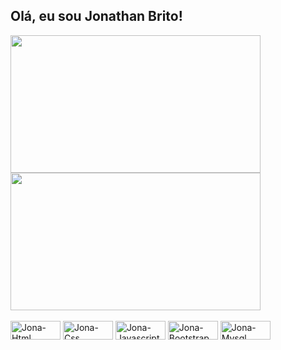 ## Olá, eu sou Jonathan Brito!
<div>
<img height="220" width="400" src="https://github-readme-stats.vercel.app/api?username=jonathanmunhoz&show_icons=true&theme=midnight-purple">
<img height="220" width="400" src="https://github-readme-stats.vercel.app/api/top-langs/?username=jonathanmunhoz&layout=compact&theme=midnight-purple"
</div>

<div style="display: inline block"><br>
<img align="center" alt="Jona-Html" height="30" width="80" src="https://img.shields.io/badge/HTML5-E34F26?style=for-the-badge&logo=html5&logoColor=white">
<img align="center" alt="Jona-Css" height="30" width="80" src="https://img.shields.io/badge/CSS3-1572B6?style=for-the-badge&logo=css3&logoColor=white">
<img align="center" alt="Jona-Javascript" height="30" width="80" src="https://img.shields.io/badge/JavaScript-F7DF1E?style=for-the-badge&logo=javascript&logoColor=black"> 
<img align="center" alt="Jona-Bootstrap" height="30" width="80" src="https://img.shields.io/badge/Bootstrap-563D7C?style=for-the-badge&logo=bootstrap&logoColor=white">
<img align="center" alt="Jona-Mysql" height="30" width="80" src="https://img.shields.io/badge/MySQL-00000F?style=for-the-badge&logo=mysql&logoColor=white">
</div>
